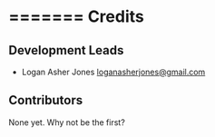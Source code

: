 =======
Credits
=======

Development Leads
-----------------

* Logan Asher Jones <loganasherjones@gmail.com>

Contributors
------------

None yet. Why not be the first?
